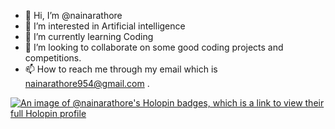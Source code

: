 - 👋 Hi, I’m @nainarathore
- 👀 I’m interested in Artificial intelligence 
- 🌱 I’m currently learning Coding
- 💞️ I’m looking to collaborate on some good coding projects and competitions.
- 📫 How to reach me through my email which is nainarathore954@gmail.com .

<!---
nainarathore/nainarathore is a ✨ special ✨ repository because its `README.md` (this file) appears on your GitHub profile.
You can click the Preview link to take a look at your changes.
--->

[![An image of @nainarathore's Holopin badges, which is a link to view their full Holopin profile](https://holopin.me/nainarathore)](https://holopin.io/@nainarathore)
